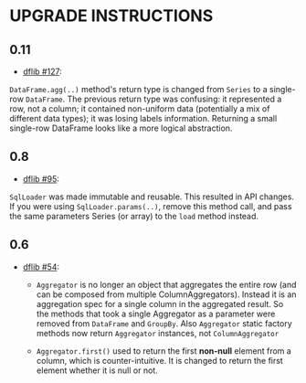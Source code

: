 # UPGRADE INSTRUCTIONS

## 0.11

* [dflib #127](https://github.com/bootique/bootique-agrest/issues/127):

`DataFrame.agg(..)` method's return type is changed from `Series` to a single-row `DataFrame`. The previous return 
type was confusing: it represented a row, not a column; it contained non-uniform data (potentially a mix of 
different data types); it was losing labels information. Returning a small single-row DataFrame looks like a more
logical abstraction.

## 0.8

* [dflib #95](https://github.com/bootique/bootique-agrest/issues/95):

`SqlLoader` was made immutable and reusable. This resulted in API changes. If you were using `SqlLoader.params(..)`, 
remove this method call, and pass the same parameters Series (or array) to the `load` method instead.

## 0.6

* [dflib #54](https://github.com/bootique/bootique-agrest/issues/37): 

  * `Aggregator` is no longer an object that aggregates the entire row 
  (and can be composed from multiple ColumnAggregators). Instead it is 
  an aggregation spec for a single column in the aggregated result. 
  So the methods that took a single Aggregator as a parameter were 
  removed from `DataFrame` and `GroupBy`. Also `Aggregator` static factory
  methods now return `Aggregator` instances, not `ColumnAggregator`

  * `Aggregator.first()` used to return the first **non-null** element from 
  a column, which is counter-intuitive. It is changed to return the first 
  element whether it is null or not.